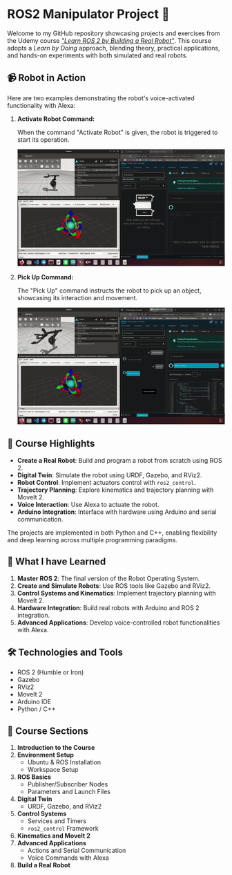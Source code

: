 # ROS2 Manipulator Project 🚀

Welcome to my GitHub repository showcasing projects and exercises from the Udemy course [*"Learn ROS 2 by Building a Real Robot"*](https://www.udemy.com/course/robotics-and-ros-2-learn-by-doing-manipulators). This course adopts a *Learn by Doing* approach, blending theory, practical applications, and hands-on experiments with both simulated and real robots.

## 📹 **Robot in Action**

Here are two examples demonstrating the robot's voice-activated functionality with Alexa:

1. **Activate Robot Command:**

   When the command "Activate Robot" is given, the robot is triggered to start its operation.

   ![Activate Robot](assets/ActivateRobot.GIF)

2. **Pick Up Command:**

   The "Pick Up" command instructs the robot to pick up an object, showcasing its interaction and movement.

   ![Pick Up](assets/PickUp.GIF)

## 🧠 **Course Highlights**

- **Create a Real Robot**: Build and program a robot from scratch using ROS 2.
- **Digital Twin**: Simulate the robot using URDF, Gazebo, and RViz2.
- **Robot Control**: Implement actuators control with `ros2_control`.
- **Trajectory Planning**: Explore kinematics and trajectory planning with MoveIt 2.
- **Voice Interaction**: Use Alexa to actuate the robot.
- **Arduino Integration**: Interface with hardware using Arduino and serial communication.

The projects are implemented in both Python and C++, enabling flexibility and deep learning across multiple programming paradigms.

## 🌟 **What I have Learned**

1. **Master ROS 2**: The final version of the Robot Operating System.
2. **Create and Simulate Robots**: Use ROS tools like Gazebo and RViz2.
3. **Control Systems and Kinematics**: Implement trajectory planning with MoveIt 2.
4. **Hardware Integration**: Build real robots with Arduino and ROS 2 integration.
5. **Advanced Applications**: Develop voice-controlled robot functionalities with Alexa.

## 🛠️ **Technologies and Tools**

- ROS 2 (Humble or Iron)
- Gazebo
- RViz2
- MoveIt 2
- Arduino IDE
- Python / C++

## 📘 **Course Sections**

1. **Introduction to the Course**
2. **Environment Setup**
   - Ubuntu & ROS Installation
   - Workspace Setup
3. **ROS Basics**
   - Publisher/Subscriber Nodes
   - Parameters and Launch Files
4. **Digital Twin**
   - URDF, Gazebo, and RViz2
5. **Control Systems**
   - Services and Timers
   - `ros2_control` Framework
6. **Kinematics and MoveIt 2**
7. **Advanced Applications**
   - Actions and Serial Communication
   - Voice Commands with Alexa
8. **Build a Real Robot**
